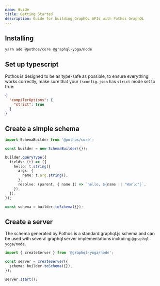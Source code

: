 ```yaml
---
name: Guide
title: Getting Started
description: Guide for building GraphQL APIs with Pothos GraphQL
---
```


## Installing

```bash
yarn add @pothos/core @graphql-yoga/node
```

## Set up typescript

Pothos is designed to be as type-safe as possible, to ensure everything works correctly, make sure
that your `tsconfig.json` has `strict` mode set to true:

```json
{
  "compilerOptions": {
    "strict": true
  }
}
```

## Create a simple schema

```typescript
import SchemaBuilder from '@pothos/core';

const builder = new SchemaBuilder({});

builder.queryType({
  fields: (t) => ({
    hello: t.string({
      args: {
        name: t.arg.string(),
      },
      resolve: (parent, { name }) => `hello, ${name || 'World'}`,
    }),
  }),
});

const schema = builder.toSchema({});
```

## Create a server

The schema generated by Pothos is a standard graphql.js schema and can be used with several graphql
server implementations including `@graphql-yoga/node`.

```typescript
import { createServer } from '@graphql-yoga/node';

const server = createServer({
  schema: builder.toSchema({}),
});

server.start();
```
